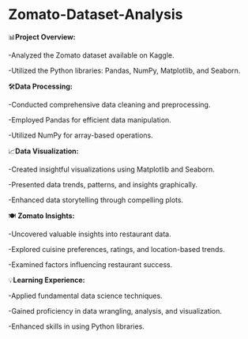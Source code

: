 # Zomato-Dataset-Analysis
📊**Project Overview:**

-Analyzed the Zomato dataset available on Kaggle.

-Utilized the Python libraries: Pandas, NumPy, Matplotlib, and Seaborn.


🛠️**Data Processing:**

-Conducted comprehensive data cleaning and preprocessing.

-Employed Pandas for efficient data manipulation.

-Utilized NumPy for array-based operations.

📈**Data Visualization:**

-Created insightful visualizations using Matplotlib and Seaborn.

-Presented data trends, patterns, and insights graphically.

-Enhanced data storytelling through compelling plots.


🍽️ **Zomato Insights:**

-Uncovered valuable insights into restaurant data.

-Explored cuisine preferences, ratings, and location-based trends.

-Examined factors influencing restaurant success.


💡**Learning Experience:**

-Applied fundamental data science techniques.

-Gained proficiency in data wrangling, analysis, and visualization.

-Enhanced skills in using Python libraries.
